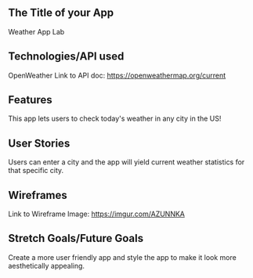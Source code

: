 ## The Title of your App 
Weather App Lab

## Technologies/API used 
OpenWeather
Link to API doc: https://openweathermap.org/current

## Features 
This app lets users to check today's weather in any city in the US!

## User Stories 
Users can enter a city and the app will yield current weather statistics for that specific city.

##  Wireframes 
Link to Wireframe Image: https://imgur.com/AZUNNKA

##  Stretch Goals/Future Goals 
Create a more user friendly app and style the app to make it look more aesthetically appealing.
